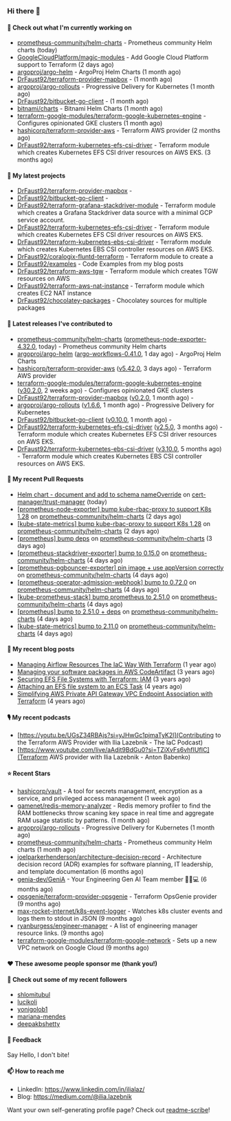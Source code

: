 ### Hi there 👋

#### 👷 Check out what I'm currently working on

- [prometheus-community/helm-charts](https://github.com/prometheus-community/helm-charts) - Prometheus community Helm charts (today)
- [GoogleCloudPlatform/magic-modules](https://github.com/GoogleCloudPlatform/magic-modules) - Add Google Cloud Platform support to Terraform (2 days ago)
- [argoproj/argo-helm](https://github.com/argoproj/argo-helm) - ArgoProj Helm Charts (1 month ago)
- [DrFaust92/terraform-provider-mapbox](https://github.com/DrFaust92/terraform-provider-mapbox) -  (1 month ago)
- [argoproj/argo-rollouts](https://github.com/argoproj/argo-rollouts) - Progressive Delivery for Kubernetes (1 month ago)
- [DrFaust92/bitbucket-go-client](https://github.com/DrFaust92/bitbucket-go-client) -  (1 month ago)
- [bitnami/charts](https://github.com/bitnami/charts) - Bitnami Helm Charts (1 month ago)
- [terraform-google-modules/terraform-google-kubernetes-engine](https://github.com/terraform-google-modules/terraform-google-kubernetes-engine) - Configures opinionated GKE clusters (1 month ago)
- [hashicorp/terraform-provider-aws](https://github.com/hashicorp/terraform-provider-aws) - Terraform AWS provider (2 months ago)
- [DrFaust92/terraform-kubernetes-efs-csi-driver](https://github.com/DrFaust92/terraform-kubernetes-efs-csi-driver) - Terraform module which creates Kubernetes EFS CSI driver resources on AWS EKS. (3 months ago)

#### 🌱 My latest projects

- [DrFaust92/terraform-provider-mapbox](https://github.com/DrFaust92/terraform-provider-mapbox) - 
- [DrFaust92/bitbucket-go-client](https://github.com/DrFaust92/bitbucket-go-client) - 
- [DrFaust92/terraform-grafana-stackdriver-module](https://github.com/DrFaust92/terraform-grafana-stackdriver-module) - Terraform module which creates a Grafana Stackdriver data source with a minimal GCP service account.
- [DrFaust92/terraform-kubernetes-efs-csi-driver](https://github.com/DrFaust92/terraform-kubernetes-efs-csi-driver) - Terraform module which creates Kubernetes EFS CSI driver resources on AWS EKS.
- [DrFaust92/terraform-kubernetes-ebs-csi-driver](https://github.com/DrFaust92/terraform-kubernetes-ebs-csi-driver) - Terraform module which creates Kubernetes EBS CSI controller resources on AWS EKS.
- [DrFaust92/coralogix-fluntd-terraform](https://github.com/DrFaust92/coralogix-fluntd-terraform) - Terraform module to create a 
- [DrFaust92/examples](https://github.com/DrFaust92/examples) - Code Examples from my blog posts
- [DrFaust92/terraform-aws-tgw](https://github.com/DrFaust92/terraform-aws-tgw) - Terraform module which creates TGW resources on AWS
- [DrFaust92/terraform-aws-nat-instance](https://github.com/DrFaust92/terraform-aws-nat-instance) - Terraform module which creates EC2 NAT instance
- [DrFaust92/chocolatey-packages](https://github.com/DrFaust92/chocolatey-packages) - Chocolatey sources for multiple packages

#### 🔭 Latest releases I've contributed to

- [prometheus-community/helm-charts](https://github.com/prometheus-community/helm-charts) ([prometheus-node-exporter-4.32.0](https://github.com/prometheus-community/helm-charts/releases/tag/prometheus-node-exporter-4.32.0), today) - Prometheus community Helm charts
- [argoproj/argo-helm](https://github.com/argoproj/argo-helm) ([argo-workflows-0.41.0](https://github.com/argoproj/argo-helm/releases/tag/argo-workflows-0.41.0), 1 day ago) - ArgoProj Helm Charts
- [hashicorp/terraform-provider-aws](https://github.com/hashicorp/terraform-provider-aws) ([v5.42.0](https://github.com/hashicorp/terraform-provider-aws/releases/tag/v5.42.0), 3 days ago) - Terraform AWS provider
- [terraform-google-modules/terraform-google-kubernetes-engine](https://github.com/terraform-google-modules/terraform-google-kubernetes-engine) ([v30.2.0](https://github.com/terraform-google-modules/terraform-google-kubernetes-engine/releases/tag/v30.2.0), 2 weeks ago) - Configures opinionated GKE clusters
- [DrFaust92/terraform-provider-mapbox](https://github.com/DrFaust92/terraform-provider-mapbox) ([v0.2.0](https://github.com/DrFaust92/terraform-provider-mapbox/releases/tag/v0.2.0), 1 month ago) - 
- [argoproj/argo-rollouts](https://github.com/argoproj/argo-rollouts) ([v1.6.6](https://github.com/argoproj/argo-rollouts/releases/tag/v1.6.6), 1 month ago) - Progressive Delivery for Kubernetes
- [DrFaust92/bitbucket-go-client](https://github.com/DrFaust92/bitbucket-go-client) ([v0.10.0](https://github.com/DrFaust92/bitbucket-go-client/releases/tag/v0.10.0), 1 month ago) - 
- [DrFaust92/terraform-kubernetes-efs-csi-driver](https://github.com/DrFaust92/terraform-kubernetes-efs-csi-driver) ([v2.5.0](https://github.com/DrFaust92/terraform-kubernetes-efs-csi-driver/releases/tag/v2.5.0), 3 months ago) - Terraform module which creates Kubernetes EFS CSI driver resources on AWS EKS.
- [DrFaust92/terraform-kubernetes-ebs-csi-driver](https://github.com/DrFaust92/terraform-kubernetes-ebs-csi-driver) ([v3.10.0](https://github.com/DrFaust92/terraform-kubernetes-ebs-csi-driver/releases/tag/v3.10.0), 5 months ago) - Terraform module which creates Kubernetes EBS CSI controller resources on AWS EKS.

#### 🔨 My recent Pull Requests

- [Helm chart - document and add to schema nameOverride](https://github.com/cert-manager/trust-manager/pull/330) on [cert-manager/trust-manager](https://github.com/cert-manager/trust-manager) (today)
- [[prometheus-node-exporter] bump kube-rbac-proxy to support K8s 1.28](https://github.com/prometheus-community/helm-charts/pull/4385) on [prometheus-community/helm-charts](https://github.com/prometheus-community/helm-charts) (2 days ago)
- [[kube-state-metrics] bump kube-rbac-proxy to support K8s 1.28](https://github.com/prometheus-community/helm-charts/pull/4384) on [prometheus-community/helm-charts](https://github.com/prometheus-community/helm-charts) (2 days ago)
- [[prometheus] bump deps](https://github.com/prometheus-community/helm-charts/pull/4383) on [prometheus-community/helm-charts](https://github.com/prometheus-community/helm-charts) (3 days ago)
- [[prometheus-stackdriver-exporter] bump to 0.15.0](https://github.com/prometheus-community/helm-charts/pull/4376) on [prometheus-community/helm-charts](https://github.com/prometheus-community/helm-charts) (4 days ago)
- [[prometheus-pgbouncer-exporter] pin image &#43; use appVersion correctly](https://github.com/prometheus-community/helm-charts/pull/4375) on [prometheus-community/helm-charts](https://github.com/prometheus-community/helm-charts) (4 days ago)
- [[prometheus-operator-admission-webhook] bump to 0.72.0](https://github.com/prometheus-community/helm-charts/pull/4374) on [prometheus-community/helm-charts](https://github.com/prometheus-community/helm-charts) (4 days ago)
- [[kube-prometheus-stack] bump prometheus to 2.51.0](https://github.com/prometheus-community/helm-charts/pull/4373) on [prometheus-community/helm-charts](https://github.com/prometheus-community/helm-charts) (4 days ago)
- [[prometheus] bump to 2.51.0 &#43; deps](https://github.com/prometheus-community/helm-charts/pull/4372) on [prometheus-community/helm-charts](https://github.com/prometheus-community/helm-charts) (4 days ago)
- [[kube-state-metrics] bump to 2.11.0](https://github.com/prometheus-community/helm-charts/pull/4371) on [prometheus-community/helm-charts](https://github.com/prometheus-community/helm-charts) (4 days ago)

#### 📜 My recent blog posts

- [Managing Airflow Resources The IaC Way With Terraform](https://engineering.placer.ai/managing-airflow-resources-the-iac-way-with-terraform-ea5b8db573ad?source=rss-cac402f06fa8------2) (1 year ago)
- [Managing your software packages in AWS CodeArtifact](https://medium.com/@ilia.lazebnik/managing-your-software-packages-in-aws-codeartifact-12d00053e243?source=rss-cac402f06fa8------2) (3 years ago)
- [Securing EFS File Systems with Terraform: IAM](https://medium.com/@ilia.lazebnik/securing-efs-file-systems-with-terraform-iam-d2a066c198ab?source=rss-cac402f06fa8------2) (3 years ago)
- [Attaching an EFS file system to an ECS Task](https://medium.com/@ilia.lazebnik/attaching-an-efs-file-system-to-an-ecs-task-7bd15b76a6ef?source=rss-cac402f06fa8------2) (4 years ago)
- [Simplifying AWS Private API Gateway VPC Endpoint Association with Terraform](https://medium.com/@ilia.lazebnik/simplifying-aws-private-api-gateway-vpc-endpoint-association-with-terraform-b379a247afbf?source=rss-cac402f06fa8------2) (4 years ago)

#### 🎙️ My recent podcasts
- [https://youtu.be/UGsZ34RBAjs?si=yJHwGc1pjmaTyK2l](Contributing to the Terraform AWS Provider with Ilia Lazebnik - The IaC Podcast)
- [https://www.youtube.com/live/aAdit9BdGu0?si=TZiXvFs6vhfIUfIC](Terraform AWS provider with Ilia Lazebnik - Anton Babenko)

#### ⭐ Recent Stars

- [hashicorp/vault](https://github.com/hashicorp/vault) - A tool for secrets management, encryption as a service, and privileged access management (1 week ago)
- [gamenet/redis-memory-analyzer](https://github.com/gamenet/redis-memory-analyzer) - Redis memory profiler to find the RAM bottlenecks throw scaning key space in real time and aggregate RAM usage statistic by patterns. (1 month ago)
- [argoproj/argo-rollouts](https://github.com/argoproj/argo-rollouts) - Progressive Delivery for Kubernetes (1 month ago)
- [prometheus-community/helm-charts](https://github.com/prometheus-community/helm-charts) - Prometheus community Helm charts (1 month ago)
- [joelparkerhenderson/architecture-decision-record](https://github.com/joelparkerhenderson/architecture-decision-record) - Architecture decision record (ADR) examples for software planning, IT leadership, and template documentation (6 months ago)
- [genia-dev/GeniA](https://github.com/genia-dev/GeniA) - Your Engineering Gen AI Team member 🧬🤖💻 (6 months ago)
- [opsgenie/terraform-provider-opsgenie](https://github.com/opsgenie/terraform-provider-opsgenie) - Terraform OpsGenie provider (9 months ago)
- [max-rocket-internet/k8s-event-logger](https://github.com/max-rocket-internet/k8s-event-logger) - Watches k8s cluster events and logs them to stdout in JSON (9 months ago)
- [ryanburgess/engineer-manager](https://github.com/ryanburgess/engineer-manager) - A list of engineering manager resource links. (9 months ago)
- [terraform-google-modules/terraform-google-network](https://github.com/terraform-google-modules/terraform-google-network) - Sets up a new VPC network on Google Cloud (9 months ago)

#### ❤️ These awesome people sponsor me (thank you!)


#### 👯 Check out some of my recent followers

- [shlomitubul](https://github.com/shlomitubul)
- [lucikoli](https://github.com/lucikoli)
- [yonigolob1](https://github.com/yonigolob1)
- [mariana-mendes](https://github.com/mariana-mendes)
- [deepakbshetty](https://github.com/deepakbshetty)

#### 💬 Feedback

Say Hello, I don't bite!

#### 📫 How to reach me

- LinkedIn: https://www.linkedin.com/in/ilialaz/
- Blog: https://medium.com/@ilia.lazebnik

Want your own self-generating profile page? Check out [readme-scribe](https://github.com/muesli/readme-scribe)!


